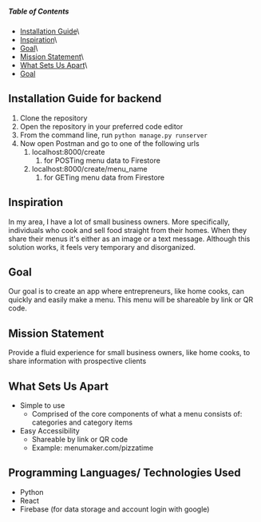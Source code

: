 ##### Table of Contents  
- [Installation Guide](#installation)\
- [Inspiration](#inspiration)\
- [Goal](#goal)\
- [Mission Statement](#mission)\
- [What Sets Us Apart](#unique)\
- [Goal](#goal)

<a name="installation"/>

## Installation Guide for backend
1. Clone the repository
2. Open the repository in your preferred code editor
3. From the command line, run ```python manage.py runserver```
4. Now open Postman and go to one of the following urls
   1. localhost:8000/create
      1. for POSTing menu data to Firestore
   2. localhost:8000/create/menu_name
      1. for GETing menu data from Firestore

<a name="inspiration"/>

## Inspiration

In my area, I have a lot of small business owners. 
More specifically, individuals who cook and sell food straight from their homes. 
When they share their menus it's either as an image or a text message. 
Although this solution works, it feels very temporary and disorganized.

<a name="goal"/>

## Goal
Our goal is to create an app where entrepreneurs, 
like home cooks, can quickly and easily make a menu. 
This menu will be shareable by link or QR code. 

<a name="mission"/>

## Mission Statement 
Provide a fluid experience for small business owners, 
like home cooks, to share information with prospective clients

<a name="unique"/>

## What Sets Us Apart
- Simple to use
  - Comprised of the core components of what a menu consists of: categories and category items
- Easy Accessibility
  - Shareable by link or QR code
  - Example: menumaker.com/pizzatime

<a name="programming"/>

## Programming Languages/ Technologies Used
- Python
- React
- Firebase (for data storage and account login with google)
